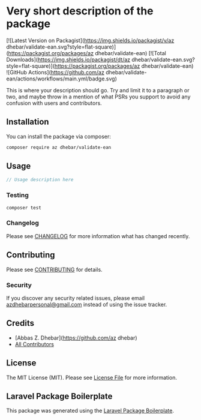 # Very short description of the package

[![Latest Version on Packagist](https://img.shields.io/packagist/v/az dhebar/validate-ean.svg?style=flat-square)](https://packagist.org/packages/az dhebar/validate-ean)
[![Total Downloads](https://img.shields.io/packagist/dt/az dhebar/validate-ean.svg?style=flat-square)](https://packagist.org/packages/az dhebar/validate-ean)
![GitHub Actions](https://github.com/az dhebar/validate-ean/actions/workflows/main.yml/badge.svg)

This is where your description should go. Try and limit it to a paragraph or two, and maybe throw in a mention of what PSRs you support to avoid any confusion with users and contributors.

## Installation

You can install the package via composer:

```bash
composer require az dhebar/validate-ean
```

## Usage

```php
// Usage description here
```

### Testing

```bash
composer test
```

### Changelog

Please see [CHANGELOG](CHANGELOG.md) for more information what has changed recently.

## Contributing

Please see [CONTRIBUTING](CONTRIBUTING.md) for details.

### Security

If you discover any security related issues, please email azdhebarpersonal@gmail.com instead of using the issue tracker.

## Credits

-   [Abbas Z. Dhebar](https://github.com/az dhebar)
-   [All Contributors](../../contributors)

## License

The MIT License (MIT). Please see [License File](LICENSE.md) for more information.

## Laravel Package Boilerplate

This package was generated using the [Laravel Package Boilerplate](https://laravelpackageboilerplate.com).
